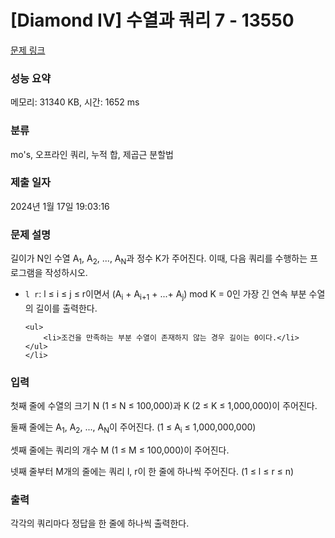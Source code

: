 # [Diamond IV] 수열과 쿼리 7 - 13550 

[문제 링크](https://www.acmicpc.net/problem/13550) 

### 성능 요약

메모리: 31340 KB, 시간: 1652 ms

### 분류

mo's, 오프라인 쿼리, 누적 합, 제곱근 분할법

### 제출 일자

2024년 1월 17일 19:03:16

### 문제 설명

<p>길이가 N인 수열 A<sub>1</sub>, A<sub>2</sub>, ..., A<sub>N</sub>과 정수 K가 주어진다. 이때, 다음 쿼리를 수행하는 프로그램을 작성하시오.</p>

<ul>
	<li><code>l r</code>: l ≤ i ≤ j ≤ r이면서 (A<sub>i</sub> + A<sub>i+1</sub> + ...+ A<sub>j</sub>) mod K = 0인 가장 긴 연속 부분 수열의 길이를 출력한다.

	<ul>
		<li>조건을 만족하는 부분 수열이 존재하지 않는 경우 길이는 0이다.</li>
	</ul>
	</li>
</ul>

### 입력 

 <p>첫째 줄에 수열의 크기 N (1 ≤ N ≤ 100,000)과 K (2 ≤ K ≤ 1,000,000)이 주어진다.</p>

<p>둘째 줄에는 A<sub>1</sub>, A<sub>2</sub>, ..., A<sub>N</sub>이 주어진다. (1 ≤ A<sub>i</sub> ≤ 1,000,000,000)</p>

<p>셋째 줄에는 쿼리의 개수 M (1 ≤ M ≤ 100,000)이 주어진다.</p>

<p>넷째 줄부터 M개의 줄에는 쿼리 l, r이 한 줄에 하나씩 주어진다. (1 ≤ l ≤ r ≤ n)</p>

### 출력 

 <p>각각의 쿼리마다 정답을 한 줄에 하나씩 출력한다.</p>

